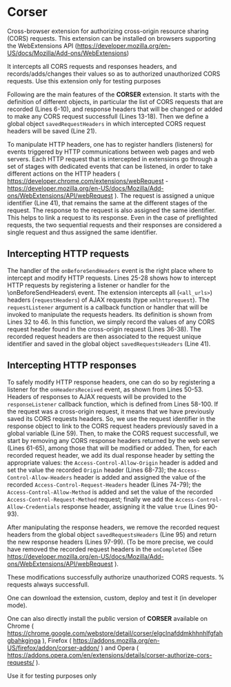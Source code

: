 # Corser
Cross-browser extension for authorizing cross-origin resource sharing (CORS) requests.
This extension can be installed on browsers supporting the WebExtensions API (https://developer.mozilla.org/en-US/docs/Mozilla/Add-ons/WebExtensions)

It intercepts all CORS requests and responses headers, and records/adds/changes their values so as to authorized unauthorized CORS requests.
Use this extension only for testing purposes


Following are the main features of the <strong>CORSER</strong> extension. It starts with the definition of different objects, in particular the list of CORS requests that are recorded (Lines 6-10), and response headers that will be changed or added to make any CORS request successfull (Lines 13-18). Then we define a global object <code>savedRequestHeaders</code> in which intercepted CORS request headers will be saved (Line 21). 

To manipulate HTTP headers, one has to register handlers (listeners) for events triggered by HTTP communications between web pages and web servers. 
Each HTTP request that is intercepted in extensions go through a set of stages with dedicated events that can be listened, in order to take different actions on the HTTP headers ( https://developer.chrome.com/extensions/webRequest - https://developer.mozilla.org/en-US/docs/Mozilla/Add-ons/WebExtensions/API/webRequest ). The request is assigned a unique identifier (Line 41), that remains the same at the different stages of the request. The response to the request is also assigned the same identifier. This helps to link a request to its response. Even in the case of preflighted requests, the two sequential requests and their responses are considered a single request and thus assigned the same identifier. 

<h2>Intercepting HTTP requests</h2>
The handler of the <code>onBeforeSendHeaders</code> event is the right place where to intercept and modify HTTP requests.
Lines 25-28 shows how to intercept HTTP requests by registering a listener or handler for the \onBeforeSendHeaders\ event. The extension intercepts all  (<code>&lt;all_urls&gt;</code>) headers (<code>requestHeaders</code>) of AJAX requests (type <code>xmlhttprequest</code>). The <code>requestListener</code> argument is a callback function or handler that will be invoked to manipulate the requests headers. Its definition is shown from Lines 32 to 46. 
In this function, we simply record the values of any CORS request header found in the cross-origin request (Lines 36-38).
The recorded request headers are then associated to the request unique identifier and saved in the global object <code>savedRequestsHeaders</code> (Line 41).

<h2>Intercepting HTTP responses</h2>
To safely modify HTTP response headers, one can do so by registering a listener for the <code>onHeadersReceived</code> event, as shown from Lines 50-53.
Headers of responses to AJAX requests will be provided to the <code>responseListener</code> callback function, which is defined from Lines 58-100.
If the request was a cross-origin request, it means that we have previously saved its CORS requests headers. So, we use the request identifier in the response object to link to the CORS request headers previously saved in a global variable (Line 59). 
Then, to make the CORS request successfull, we start by removing any CORS response headers returned by the web server (Lines 61-65), among those that will be modified or added. Then, for each recorded request header, we add its dual response header by setting the appropriate values: the <code>Access-Control-Allow-Origin</code> header is added and set the value the recorded <code>Origin</code> header (Lines 68-73); the <code>Access-Control-Allow-Headers</code> header is added and assigned the value of the recorded <code>Access-Control-Request-Headers</code> header (Lines 74-79); the <code>Access-Control-Allow-Method</code> is added and set the value of the recorded <code>Access-Control-Request-Method</code> request; finally we add the <code>Access-Control-Allow-Credentials</code> response header, assigning it the value <code>true</code> (Lines 90-93). 

After manipulating the response headers, we remove the recorded request headers from the global object <code>savedRequestsHeaders</code> (Line 95) and return the new response headers (Lines 97-99). (To be more precise, we could have removed the recorded request headers in the <code>onCompleted</code> (See https://developer.mozilla.org/en-US/docs/Mozilla/Add-ons/WebExtensions/API/webRequest ).


These modifications successfully authorize unauthorized CORS requests. % requests always successfull. 

One can download the extension, custom, deploy and test it (in developer mode).

One can also directly install the public version of <strong>CORSER</strong> available on Chrome ( https://chrome.google.com/webstore/detail/corser/elgclnafddmkhhnhlfgfahgbahkginga ), Firefox ( https://addons.mozilla.org/en-US/firefox/addon/corser-addon/ ) and Opera ( https://addons.opera.com/en/extensions/details/corser-authorize-cors-requests/ ). 

Use it for testing purposes only
